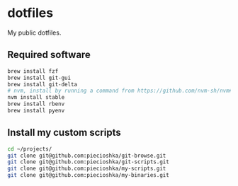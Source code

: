 # dotfiles

My public dotfiles.

## Required software

```bash
brew install fzf
brew install git-gui
brew install git-delta
# nvm, install by running a command from https://github.com/nvm-sh/nvm#install-script
nvm install stable
brew install rbenv
brew install pyenv
```

## Install my custom scripts

```bash
cd ~/projects/
git clone git@github.com:piecioshka/git-browse.git
git clone git@github.com:piecioshka/git-scripts.git
git clone git@github.com:piecioshka/my-scripts.git
git clone git@github.com:piecioshka/my-binaries.git
```
